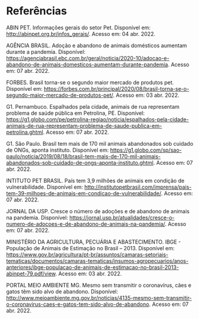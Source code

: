 # Referências

ABIN PET. Informações gerais do setor Pet. Disponível em: http://abinpet.org.br/infos_gerais/. Acesso em: 04 abr. 2022. 

AGÊNCIA BRASIL. Adoção e abandono de animais domésticos aumentam durante a pandemia. Disponível: https://agenciabrasil.ebc.com.br/geral/noticia/2020-10/adocao-e-abandono-de-animais-domesticos-aumentam-durante-pandemia. Acesso em: 07 abr. 2022. 

FORBES. Brasil torna-se o segundo maior mercado de produtos pet. Disponível em: https://forbes.com.br/principal/2020/08/brasil-torna-se-o-segundo-maior-mercado-de-produtos-pet/. Acesso em: 03 abr. 2022. 

G1. Pernambuco. Espalhados pela cidade, animais de rua representam problema de saúde pública em Petrolina, PE. Disponível: https://g1.globo.com/pe/petrolina-regiao/noticia/espalhados-pela-cidade-animais-de-rua-representam-problema-de-saude-publica-em-petrolina.ghtml. Acesso em: 07 abr. 2022. 

G1. São Paulo. Brasil tem mais de 170 mil animais abandonados sob cuidado de ONGs, aponta instituto. Disponível em: https://g1.globo.com/sp/sao-paulo/noticia/2019/08/18/brasil-tem-mais-de-170-mil-animais-abandonados-sob-cuidado-de-ongs-aponta-instituto.ghtml. Acesso em: 07 abr. 2022. 

INTITUTO PET BRASIL. País tem 3,9 milhões de animais em condição de vulnerabilidade. Disponível em: http://institutopetbrasil.com/imprensa/pais-tem-39-milhoes-de-animais-em-condicao-de-vulnerabilidade/. Acesso em: 07 abr. 2022. 

JORNAL DA USP. Cresce o número de adoções e de abandono de animais na pandemia. Disponível: https://jornal.usp.br/atualidades/cresce-o-numero-de-adocoes-e-de-abandono-de-animais-na-pandemia/. Acesso em: 07 abr. 2022.

MINISTÉRIO DA AGRICULTURA, PECUÁRIA E ABASTECIMENTO. IBGE - População de Animais de Estimação no Brasil – 2013. Disponível em: https://www.gov.br/agricultura/pt-br/assuntos/camaras-setoriais-tematicas/documentos/camaras-tematicas/insumos-agropecuarios/anos-anteriores/ibge-populacao-de-animais-de-estimacao-no-brasil-2013-abinpet-79.pdf/view. Acesso em: 03 abr. 2022. 

PORTAL MEIO AMBIENTE MG. Mesmo sem transmitir o coronavírus, cães e gatos têm sido alvo de abandono. Disponível: http://www.meioambiente.mg.gov.br/noticias/4135-mesmo-sem-transmitir-o-coronavirus-caes-e-gatos-tem-sido-alvo-de-abandono. Acesso em: 07 abr. 2022. 
